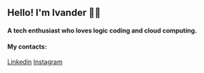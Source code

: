 ## Hello! I'm Ivander 👨‍💻

<h4> A tech enthusiast who loves logic coding and cloud computing. </h4>

<h4> My contacts: </h4>

[Linkedin](https://www.linkedin.com/in/ivander-franca/)
[Instagram](https://www.instagram.com/ivanderfranca/)
